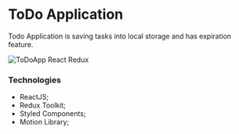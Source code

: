 # ToDo Application

Todo Application is saving tasks into local storage and has expiration feature.

![ToDoApp React Redux](https://komornyi.space/static/img/projects/git12.png)

### Technologies

-   ReactJS;
-   Redux Toolkit;
-   Styled Components;
-   Motion Library;
